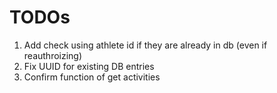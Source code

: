 # TODOs
1) Add check using athlete id if they are already in db (even if reauthroizing)
2) Fix UUID for existing DB entries
3) Confirm function of get activities
